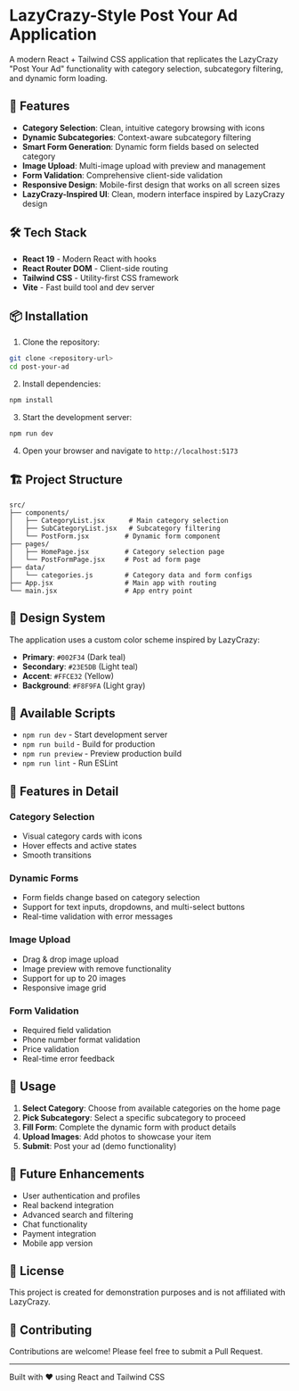 # LazyCrazy-Style Post Your Ad Application

A modern React + Tailwind CSS application that replicates the LazyCrazy "Post Your Ad" functionality with category selection, subcategory filtering, and dynamic form loading.

## 🚀 Features

- **Category Selection**: Clean, intuitive category browsing with icons
- **Dynamic Subcategories**: Context-aware subcategory filtering
- **Smart Form Generation**: Dynamic form fields based on selected category
- **Image Upload**: Multi-image upload with preview and management
- **Form Validation**: Comprehensive client-side validation
- **Responsive Design**: Mobile-first design that works on all screen sizes
- **LazyCrazy-Inspired UI**: Clean, modern interface inspired by LazyCrazy design

## 🛠️ Tech Stack

- **React 19** - Modern React with hooks
- **React Router DOM** - Client-side routing
- **Tailwind CSS** - Utility-first CSS framework
- **Vite** - Fast build tool and dev server

## 📦 Installation

1. Clone the repository:
```bash
git clone <repository-url>
cd post-your-ad
```

2. Install dependencies:
```bash
npm install
```

3. Start the development server:
```bash
npm run dev
```

4. Open your browser and navigate to `http://localhost:5173`

## 🏗️ Project Structure

```
src/
├── components/
│   ├── CategoryList.jsx      # Main category selection
│   ├── SubCategoryList.jsx   # Subcategory filtering
│   └── PostForm.jsx         # Dynamic form component
├── pages/
│   ├── HomePage.jsx         # Category selection page
│   └── PostFormPage.jsx     # Post ad form page
├── data/
│   └── categories.js        # Category data and form configs
├── App.jsx                  # Main app with routing
└── main.jsx                 # App entry point
```

## 🎨 Design System

The application uses a custom color scheme inspired by LazyCrazy:

- **Primary**: `#002F34` (Dark teal)
- **Secondary**: `#23E5DB` (Light teal)
- **Accent**: `#FFCE32` (Yellow)
- **Background**: `#F8F9FA` (Light gray)

## 🔧 Available Scripts

- `npm run dev` - Start development server
- `npm run build` - Build for production
- `npm run preview` - Preview production build
- `npm run lint` - Run ESLint

## 📱 Features in Detail

### Category Selection
- Visual category cards with icons
- Hover effects and active states
- Smooth transitions

### Dynamic Forms
- Form fields change based on category selection
- Support for text inputs, dropdowns, and multi-select buttons
- Real-time validation with error messages

### Image Upload
- Drag & drop image upload
- Image preview with remove functionality
- Support for up to 20 images
- Responsive image grid

### Form Validation
- Required field validation
- Phone number format validation
- Price validation
- Real-time error feedback

## 🎯 Usage

1. **Select Category**: Choose from available categories on the home page
2. **Pick Subcategory**: Select a specific subcategory to proceed
3. **Fill Form**: Complete the dynamic form with product details
4. **Upload Images**: Add photos to showcase your item
5. **Submit**: Post your ad (demo functionality)

## 🔮 Future Enhancements

- User authentication and profiles
- Real backend integration
- Advanced search and filtering
- Chat functionality
- Payment integration
- Mobile app version

## 📄 License

This project is created for demonstration purposes and is not affiliated with LazyCrazy.

## 🤝 Contributing

Contributions are welcome! Please feel free to submit a Pull Request.

---

Built with ❤️ using React and Tailwind CSS
